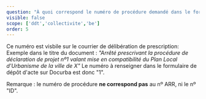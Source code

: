 ```yaml
---
question: "À quoi correspond le numéro de procédure demandé dans le formulaire de dépôt d'acte?"
visible: false
scope: ['ddt','collectivite','be']
order: 5
---
```


Ce numéro est visbile sur le courrier de délibération de prescription: 
Exemple dans le titre du document : _"Arrêté prescrivant la procédure de déclaration de projet nº1 valant mise en compatibilité du Plan Local d'Urbanisme de la ville de X"_ Le numéro à renseigner dans le formulaire de dépôt d'acte sur Docurba est donc "1". 


Remarque : le numéro de procédure **ne correspond pas** au nº ARR, ni le nº "ID".  

